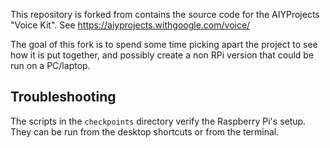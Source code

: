 This repository is forked from contains the source code for the AIYProjects "Voice Kit". See
https://aiyprojects.withgoogle.com/voice/ 

The goal of this fork is to spend some time picking apart the project to see how it is put together, and possibly create a non RPi version that could be run on a PC/laptop.


## Troubleshooting

The scripts in the `checkpoints` directory verify the Raspberry Pi's setup.
They can be run from the desktop shortcuts or from the terminal.
